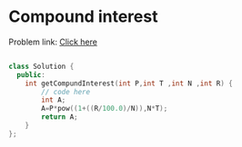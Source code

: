 # Compound interest

Problem link: [Click here](https://www.geeksforgeeks.org/problems/compound-interest0235/1?page=6&difficulty=School&sortBy=submissions)

```cpp

class Solution {
  public:
    int getCompundInterest(int P,int T ,int N ,int R) {
        // code here
        int A;
        A=P*pow((1+((R/100.0)/N)),N*T);
        return A;
    }
};
```
